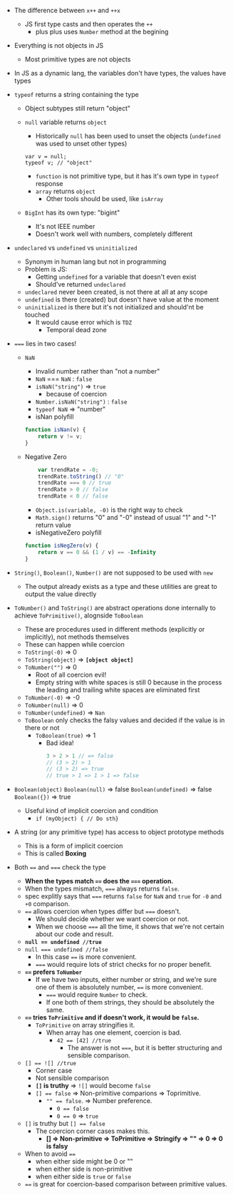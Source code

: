 - The difference between `x++` and `++x` 
    - JS first type casts and then operates the `++`
        - plus plus uses `Number` method at the begining
    
- Everything is not objects in JS
    - Most primitive types are not objects
- In JS as a dynamic lang, the variables don't have types, the values have types
- `typeof` returns a string containing the type
    - Object subtypes still return "object"
    - `null` variable returns `object`
        - Historically `null` has been used to unset the objects (`undefined` was used to unset other types)
        ```
        var v = null;
        typeof v; // "object"
        ```
        - `function` is not primitive type, but it has it's own type in `typeof` response
        - `array` returns `object`
            - Other tools should be used, like `isArray`

    - `BigInt` has its own type: "bigint"
        - It's not IEEE number
        - Doesn't work well with numbers, completely different

- `undeclared` vs `undefined` vs `uninitialized`
    - Synonym in human lang but not in programming
    - Problem is JS:
        - Getting `undefined` for a variable that doesn't even exist
        - Should've returned `undeclared`
    - `undeclared` never been created, is not there at all at any scope
    - `undefined` is there (created) but doesn't have value at the moment 
    - `uninitialized` is there but it's not initialized and should'nt be touched
        - It would cause error which is `TDZ`
            - Temporal dead zone

- `===` lies in two cases!

    - `NaN`
        - Invalid number rather than "not a number"
        - `NaN` === `NaN` : `false`
        - `isNaN("string")` => `true`
            - because of coercion
        - `Number.isNaN("string")` : `false`
        - `typeof NaN` => "number"
        - isNan polyfill
        ```js
        function isNan(v) {
            return v != v;
        }
        ```

    - Negative Zero
        ```js
            var trendRate = -0;
            trendRate.toString() // "0"
            trendRate === 0 // true
            trendRate > 0 // false
            trendRate < 0 // false
        ```
        - `Object.is(variable, -0)` is the right way to check
        - `Math.sign()` returns "0" and "-0" instead of usual "1" and "-1" return value
        - isNegativeZero polyfill
        ```js
        function isNegZero(v) {
            return v == 0 && (1 / v) == -Infinity
        }
        ```
- `String()`, `Boolean()`, `Number()` are not supposed to be used with `new` 
    - The output already exists as a type and these utilities are great to output the value directly

- `ToNumber()` and `ToString()` are abstract operations done internally to achieve `ToPrimitive()`, alognside `ToBoolean`
    - These are procedures used in different methods (explicitly or implicitly), not methods themselves
    - These can happen while coercion
    - `ToString(-0)` => 0
    - `ToString(object)` => **`[object object]`**
    - `ToNumber("")` => 0
        - Root of all coercion evil!
        - Empty string with white spaces is still 0 because in the process the leading and trailing white spaces are eliminated first
    - `ToNumber(-0)` => -0
    - `ToNumber(null)` => 0
    - `ToNumber(undefined)` => `Nan`
    - `ToBoolean` only checks the falsy values and decided if the value is in there or not
        - `ToBoolean(true)` => 1
            - Bad idea!
                ```js
                3 > 2 > 1 // => false
                // (3 > 2) > 1 
                // (3 > 2) => true
                // true > 1 => 1 > 1 => false
                

- `Boolean(object)`
    `Boolean(null)` => false
    `Boolean(undefined)` => false
    `Boolean({})` => true
    - Useful kind of implicit coercion and condition
        - `if (myObject) { // Do sth}`

- A string (or any primitive type) has access to object prototype methods
    - This is a form of implicit coercion
    - This is called **Boxing**

- Both `==` and `===` check the type
    - **When the types match `==` does the `===` operation.**
    - When the types mismatch, `===` always returns `false`.
    - spec explitly says that `===` returns `false` for `NaN` and `true` for `-0` and `+0` comparison.
    - `==` allows coercion when types differ but `===` doesn't.
        - We should decide whether we want coercion or not.
        - When we choose `===` all the time, it shows that we're not certain about our code and result.
    - **`null == undefined //true`**
    - `null === undefined //false`
        - In this case `==` is more convenient.
        - `===` would require lots of strict checks for no proper benefit.
    - **`==` prefers `ToNumber`**
        - If we have two inputs, either number or string, and we're sure one of them is absolutely number, `==` is more convenient.
            - `===` would require `Number` to check.
            - If one both of them strings, they should be absolutely the same.
    - **`==` tries `ToPrimitive` and if doesn't work, it would be `false`.**
        - `ToPrimitive` on array stringifies it.
            - When array has one element, coercion is bad.
                - `42 == [42] //true`
                    - The answer is not `===`, but it is better structuring and sensible comparison.
    - `[] == ![] //true`
        - Corner case
        - Not sensible comparison
        - **`[]` is truthy** => `![]` would become `false`
        - `[] == false` => Non-primitive comparions => Toprimitive.
            - `"" == false`. => Number preference.
                - `0 == false`
                - `0 == 0` => `true`
    - `[]` is truthy but `[] == false` 
        - The coercion corner cases makes this.
            - **[] => Non-primitive => ToPrimitive => Stringify => "" => 0 => 0 is falsy**
    - When to avoid `==`
        - when either side might be 0 or ""
        - when either side is non-primitive
        - when either side is `true` or `false`
    - `==` is great for coercion-based comparison between primitive values.





    